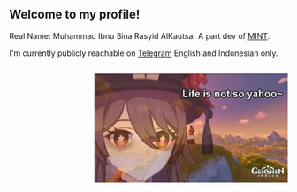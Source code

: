 ## Welcome to my profile!

Real Name: Muhammad Ibnu Sina Rasyid AlKautsar
A part dev of [MINT](https://t.me/MiuiBGST).

I'm currently publicly reachable on [Telegram](https://t.me/Rsyd58) English and Indonesian only.

##

<img align="right" width="350px" src="https://raw.githubusercontent.com/Rsyd58/Rsyd58/master/c537060750d51a233ffe09004df62542_7909704497578806176-transformed.webp" alt="Such a life." />




